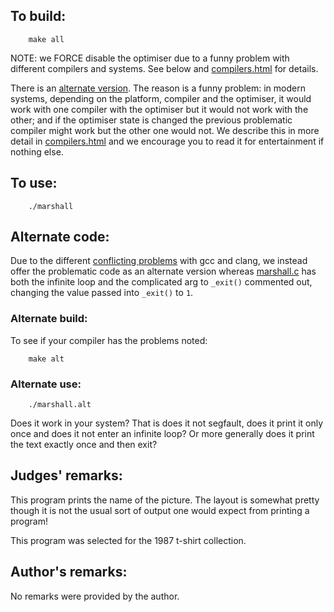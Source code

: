 ## To build:

``` <!---sh-->
    make all
```

NOTE: we FORCE disable the optimiser due to a funny problem with different
compilers and systems. See below and [compilers.html](compilers.html) for details.

There is an [alternate version](#alternate-code). The reason is a funny problem:
in modern systems, depending on the platform, compiler and the optimiser, it
would work with one compiler with the optimiser but it would not work with the
other; and if the optimiser state is changed the previous problematic compiler
might work but the other one would not. We describe this in more detail in
[compilers.html](compilers.html) and we encourage you to read it for entertainment
if nothing else.


## To use:

``` <!---sh-->
    ./marshall
```


## Alternate code:

Due to the different [conflicting problems](compilers.html) with gcc and clang, we
instead offer the problematic code as an alternate version whereas
[marshall.c](%%REPO_URL%%/1986/marshall/marshall.c) has both the infinite loop and the complicated arg to
`_exit()` commented out, changing the value passed into `_exit()` to `1`.


### Alternate build:

To see if your compiler has the problems noted:


``` <!---sh-->
    make alt
```


### Alternate use:

``` <!---sh-->
    ./marshall.alt
```

Does it work in your system? That is does it not segfault, does it print it only
once and does it not enter an infinite loop? Or more generally does it print the
text exactly once and then exit?


## Judges' remarks:

This program prints the name of the picture.  The layout is somewhat
pretty though it is not the usual sort of output one would expect
from printing a program!

This program was selected for the 1987 t-shirt collection.


## Author's remarks:

No remarks were provided by the author.


<!--

    Copyright © 1984-2024 by Landon Curt Noll. All Rights Reserved.

    You are free to share and adapt this file under the terms of this license:

	Creative Commons Attribution-ShareAlike 4.0 International (CC BY-SA 4.0)

    For more information, see:

	https://creativecommons.org/licenses/by-sa/4.0/

-->

